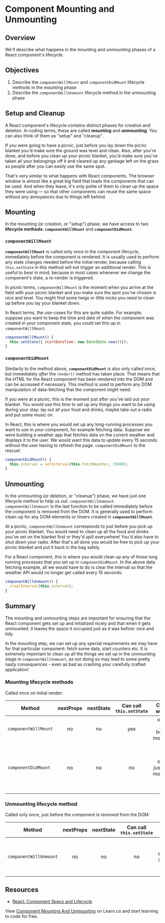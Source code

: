 # Component Mounting and Unmounting

## Overview

We'll describe what happens in the mounting and unmounting phases of a React component's lifecycle.

## Objectives

1. Describe the `componentWillMount` and `componentDidMount` lifecycle methods in the mounting phase
2. Describe the `componentWillUnmount` lifecycle method in the unmounting phase


## Setup and Cleanup

A React component's lifecycle contains distinct phases for creation and deletion. In coding terms, these are called **mounting** and **unmounting**. You can also think of them as "setup" and "cleanup".

If you were going to have a picnic, just before you lay down the picnic blanket you'd make sure the ground was level and clean. Also, after you're done, and before you clean up your picnic blanket, you'd make sure you've taken all your belongings off it and cleared up any garbage left on the grass so people after you can easily use the same spot.

That's very similar to what happens with React components. The browser window is almost like a great big field that loads the components that can be used. And when they leave, it's only polite of them to clean up the space they were using — so that other components can reuse the same space without any annoyances due to things left behind.
 
## Mounting

In the mounting (or creation, or "setup") phase, we have access to two **lifecycle methods**: **`componentWillMount`** and **`componentDidMount`**.

### `componentWillMount`

**`componentWillMount`** is called only once in the component lifecycle, immediately before the component is rendered. It is usually used to perform any state changes needed before the initial render, because calling `this.setState` in this method will not trigger an additional render. This is useful to bear in mind, because in most cases whenever we change the component's state, a re-render is triggered.

In picnic terms, `componentWillMount` is the moment when you arrive at the field with your picnic blanket and you make sure the spot you've chosen is nice and level. You might find some twigs or little rocks you need to clean up before you lay your blanket down.

In React terms, the use-cases for this are quite subtle. For example, suppose you want to keep the time and date of when the component was created in your component state, you could set this up in `componentWillMount`.

```javascript
componentWillMount() {
  this.setState({ startDateTime: new Date(Date.now())});
}
```

### `componentDidMount`

Similarily to the method above, **`componentDidMount`** is also only called once, but immediately *after* the `render()` method has taken place. That means that the HTML for the React component has been rendered into the DOM and can be accessed if necessary. This method is used to perform any DOM manipulation of data-fetching that the component might need.

If you were at a picnic, this is the moment just after you've laid out your blanket. You would use this time to set up any things you want to be using during your stay: lay out all your food and drinks, maybe take out a radio and put some music on.

In React, this is where you would set up any long-running processes you want to use in your component, for example fetching data. Suppose we were building a weather app that fetches data on the current weather and displays it to the user. We would want this data to update every 15 seconds without the user having to refresh the page. `componentDidMount` to the rescue!

```javascript
componentDidMount() {
  this.interval = setInterval(this.fetchWeather, 15000);
}
```

## Unmounting

In the unmounting (or deletion, or "cleanup") phase, we have just one lifecycle method to help us out: `componentWillUnmount`. `componentWillUnmount` is the last function to be called immediately before the component is removed from the DOM. It is generally used to perform clean-up for any DOM-elements or timers created in **`componentWillMount`**.

At a picnic, `componentWillUnmount` corresponds to just before you pick up your picnic blanket. You would need to clean up all the food and drinks you've set on the blanket first or they'd spill everywhere! You'd also have to shut down your radio. After that's all done you would be free to pick up your picnic blanket and put it back in the bag safely.

For a React component, this is where you would clean up any of those long running processes that you set up in `componentDidMount`. In the above data fetching example, all we would have to do is clear the interval so that the weather API would no longer get called every 15 seconds:

```javascript
componentWillUnmount() {
  clearInterval(this.interval);
}
```

## Summary

The mounting and unmounting steps are important for ensuring that the React component gets set up and initialized nicely and that when it gets unmounted, it leaves the space it occupied just as it was before: nice and tidy.

In the mounting step, we can set up any special requirements we may have for that particular component: fetch some data, start counters etc. It is extremely important to clean up all the things we set up in the unmounting stage in `componentWillUnmount`, as not doing so may lead to some pretty nasty consequences - even as bad as crashing your carefully crafted application!


### Mounting lifecycle methods
Called once on initial render:

| Method             | nextProps | nextState | Can call `this.setState` | Called when?               | Used for                                                                                    |
|--------------------|:---------:|:---------:|:----------------------:|:--------------------------:|:-------------------------------------------------------------------------------------------:|
| `componentWillMount` |     no    |     no    |           yes          | once, just before mounting | setting initial state based on props                                                        |
| `componentDidMount`  |     no    |     no    |           no           | once, just after mounting  | setting up side effects (e.g. creating new DOM elements or setting up asynchronous functions |


### Unmounting lifecycle method
Called only once, just before the component is removed from the DOM:

|        Method        | nextProps | nextState | Can call `this.setState` |                     Called when?                    |                         Used for                        |
|:--------------------:|:---------:|:---------:|:----------------------:|:---------------------------------------------------:|:-------------------------------------------------------:|
| `componentWillUnmount` |     no    |     no    |           no           | once, just before component is removed form the DOM | destroying any side effects set up in `componentDidMount` |


## Resources

- [React: Component Specs and Lifecycle](https://facebook.github.io/react/docs/component-specs.html)

<p class='util--hide'>View <a href='https://learn.co/lessons/react-component-mounting-and-unmounting'>Component Mounting And Unmounting</a> on Learn.co and start learning to code for free.</p>
